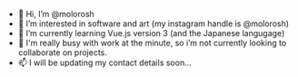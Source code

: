 - 👋 Hi, I’m @molorosh
- 👀 I’m interested in software and art (my instagram handle is @molorosh)
- 🌱 I’m currently learning Vue.js version 3 (and the Japanese langugage)
- 💞️ I'm really busy with work at the minute, so i’m not currently looking to collaborate on projects.
- 📫 I will be updating my contact details soon...

<!---
molorosh/molorosh is a ✨ special ✨ repository because its `README.md` (this file) appears on your GitHub profile.
You can click the Preview link to take a look at your changes.
--->
